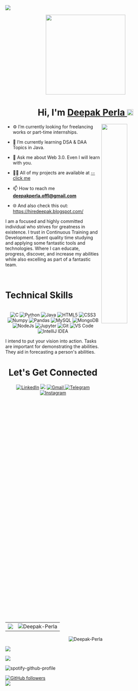 ![](https://capsule-render.vercel.app/api?type=waving&height=100&color=gradient)
<div id="header" align="center">
  <img src="https://i.pinimg.com/originals/e4/26/70/e426702edf874b181aced1e2fa5c6cde.gif" width="250"/>

</div>
<h1 align="center" >Hi, I'm <a href="https://hiredeepak.blogspot.com/" target="_blank"> Deepak Perla </a><img src="https://monophy.com/media/Eukkf4bJsMYMk6EIJN/monophy.gif" width="20px"></h1>
<img width="40%" align="right"   src="https://github.githubassets.com/images/modules/site/social-cards/github-social.png">

-  ⚙ I’m currently looking for freelancing works or part-time internships.

- 🌱 I’m currently learning DSA & DAA Topics in Java.

- 🤔 Ask me about Web 3.0. Even I will learn with you.

- 👨‍💻 All of my projects are available at [--click me](https://github.com/Deepak-Perla)

- 📫 How to reach me **deepakperla.offl@gmail.com**

- 🌐 And also check this out: https://hiredeepak.blogspot.com/

I am a focused and highly committed individual who strives for greatness in existence. I trust in Continuous Training and Development. Spent quality time studying and applying some fantastic tools and technologies. Where I can educate, progress, discover, and increase my abilities while also excelling as part of a fantastic team.

<br>
<h1>Technical Skills </h1>
   
<p align="center"> 
   <br>
<img alt="C" src="https://img.shields.io/badge/c-%2300599C.svg?&style=for-the-badge&logo=c&logoColor=white" />
 <img alt="Python" src="https://img.shields.io/badge/python-%2314354C.svg?style=for-the-badge&logo=python&logoColor=white"/>
 <img alt="Java" src="https://img.shields.io/badge/java-%23ED8B00.svg?&style=for-the-badge&logo=java&logoColor=white" />
<img alt="HTML5" src="https://img.shields.io/badge/html5-%23E34F26.svg?&style=for-the-badge&logo=html5&logoColor=white" />
 <img alt="CSS3" src="https://img.shields.io/badge/css3-%231572B6.svg?&style=for-the-badge&logo=css3&logoColor=white" />
<!--  <img alt="scikit learn" src="https://img.shields.io/badge/scikit_learn-F7931E?style=for-the-badge&logo=scikit-learn&logoColor=white" />   -->
<!--  <img alt="Keras" src="https://img.shields.io/badge/Keras-D00000?style=for-the-badge&logo=Keras&logoColor=white" /> -->
 <img alt="Numpy" src="https://img.shields.io/badge/Numpy-777BB4?style=for-the-badge&logo=numpy&logoColor=white" />
 <img alt="Pandas" src="https://img.shields.io/badge/Pandas-2C2D72?style=for-the-badge&logo=pandas&logoColor=white" />
 <img alt="MySQL" src="https://img.shields.io/badge/MySQL-00000F?style=for-the-badge&logo=mysql&logoColor=white" />
 <img alt="MongoDB" src="https://img.shields.io/badge/MongoDB-white?style=for-the-badge&logo=mongodb&logoColor=4EA94B" />
 <img alt="NodeJs" src="https://img.shields.io/badge/Node.js-339933?style=for-the-badge&logo=nodedotjs&logoColor=white" />
<!--  <img alt="OpenCV" src="https://img.shields.io/badge/OpenCV-27338e?style=for-the-badge&logo=OpenCV&logoColor=white" /> -->
 <img alt="Jupyter" src="https://img.shields.io/badge/Jupyter-F37626.svg?&style=for-the-badge&logo=Jupyter&logoColor=white" />
<!--  <img alt="firebase" src="https://img.shields.io/badge/firebase-ffca28?style=for-the-badge&logo=firebase&logoColor=black" /> -->
 <img alt="Git" src="https://img.shields.io/badge/Git-F05032?style=for-the-badge&logo=git&logoColor=white" />
 <img alt="VS Code" src="https://img.shields.io/badge/Visual_Studio_Code-0078D4?style=for-the-badge&logo=visual%20studio%20code&logoColor=white" />
 <img alt="IntelliJ IDEA" src="https://img.shields.io/badge/IntelliJIDEA-000000.svg?style=for-the-badge&logo=intellij-idea&logoColor=white" />
</p>


   I intend to put your vision into action. Tasks are important for demonstrating the abilities. They aid in forecasting a person's abilities.
  
 <h1 align="center">Let's Get Connected</h1>

<div align="center">

<a  href="https://www.linkedin.com/in/deepak-perla/" target="_blank"><img alt="LinkedIn" src="https://img.shields.io/badge/linkedin%20-%230077B5.svg?&style=for-the-badge&logo=linkedin&logoColor=white" /></a>
<a href="https://twitter.com/thedheepakk" target="_blank"><img src="https://img.shields.io/badge/twitter-%2300acee.svg?&style=for-the-badge&logo=twitter&logoColor=white&alt=twitter" /></a>
<a href="mailto: deepakperla.offl"><img  alt="Gmail" src="https://img.shields.io/badge/Gmail-D14836?style=for-the-badge&logo=gmail&logoColor=white" />
<a  href="https://t.me/theheheguy"><img alt=" Telegram" src="https://img.shields.io/badge/Telegram-2CA5E0?style=for-the-badge&logo=telegram&logoColor=white"></a>
<a  href="https://www.instagram.com/de__perla/"><img alt="Instagram" src="https://img.shields.io/badge/Instagram-E4405F?style=for-the-badge&logo=instagram&logoColor=white">
   </a>

</div>
  
    
<table>
  <tr>
   
<td><img src="https://github-readme-stats.vercel.app/api?username=Deepak-Perla&include_all_commits=true&count_private=true&show_icons=true&line_height=20&title_color=ffffff&icon_color=ffffff&text_color=D3D3D3&bg_color=0,000000,130F40" />
    <td><img src="https://github-readme-stats.vercel.app/api/top-langs?username=Deepak-Perla&show_icons=true&locale=en&layout=compact&title_color=ffffff&icon_color=ffffff&text_color=D3D3D3&bg_color=0,000000,130F40" alt="Deepak-Perla" /></td>
     
     
  </tr>
</table>
<div align="center">
<p><img align="center" src="https://github-readme-streak-stats.herokuapp.com/?user=Deepak-Perla&theme=blueberry_duo&hide_border=true&date_format=%5BY.%5Dn.j" alt="Deepak-Perla" /></p>
  </div>

 ![](https://activity-graph.herokuapp.com/graph?username=Deepak-Perla&date_format=M%20j%5B%2C%20Y%5D&theme=xcode)
   
<img src="https://github-contribution-graph.ez4o.com/?username=Deepak-Perla&last_n_days=150&img_url=https://64.media.tumblr.com/47a108fe9ec36e8c2d7e65727dc1a886/tumblr_o0sinpZfX71v1wfzlo1_500.gifv">   

![spotify-github-profile](https://spotify-github-profile.vercel.app/api/view?uid=31ijfx45ze6577te5m4cyu6fa424&cover_image=true&theme=natemoo-re&bar_color=1e00ff&bar_color_cover=false)
  
  
[![GitHub followers](https://img.shields.io/github/followers/Deepak-Perla.svg?style=social&label=Follow)](https://github.com/Deepak-Perla?tab=followers)
  <br>
![](https://komarev.com/ghpvc/?username=deepak-perla&color=blueviolet&label=👀👀👀)

